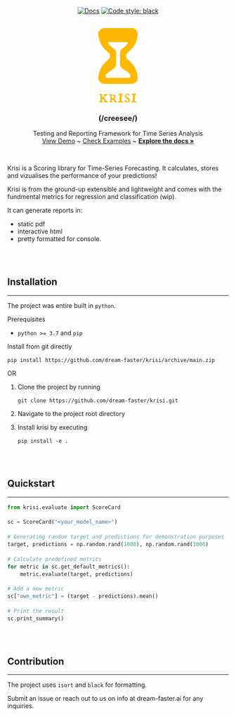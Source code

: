 

<p align="center">
  <a href="https://img.shields.io/github/actions/workflow/status/dream-faster/krisi/sphinx.yml"><img alt="Docs" src="https://img.shields.io/github/actions/workflow/status/dream-faster/krisi/sphinx.yml?logo=readthedocs"></a>
  <a href="https://github.com/psf/black"><img alt="Code style: black" src="https://img.shields.io/badge/code%20style-black-000000.svg"></a>
</p>


<!-- PROJECT LOGO -->
<br />
<div align="center">
  <a href="https://dream-faster.github.io/krisi/">
    <img src="docs/logo.svg" alt="Logo" width="90" >
  </a>

<h3 align="center"> <b>(/creesee/)</b></h3>
  <p align="center">
    Testing and Reporting Framework for Time Series Analysis
    <br />
    <a href="https://github.com/dream-faster/krisi">View Demo</a>  ~
    <a href="https://github.com/dream-faster/krisi/tree/main/src/krisi/examples">Check Examples</a> ~
    <a href="https://dream-faster.github.io/krisi/"><strong>Explore the docs »</strong></a>
  </p>
</div>
<br />

Krisi is a Scoring library for Time-Series Forecasting. It calculates, stores and vizualises the performance of your predictions!

Krisi is from the ground-up extensible and lightweight and comes with the fundmental metrics for regression and classification (wip).

It can generate reports in:
- static pdf
- interactive html 
- pretty formatted for console.
  
<br/>
<br/>
  


## Installation
---

The project was entire built in ``python``. 

Prerequisites

* ``python >= 3.7`` and ``pip``


Install from git directly

```
pip install https://github.com/dream-faster/krisi/archive/main.zip 
```

OR

1. Clone the project by running
    ```
    git clone https://github.com/dream-faster/krisi.git
    ```

2. Navigate to the project root directory

3. Install krisi by executing 
    ```
    pip install -e .
    ```
<br/>
<br/>

## Quickstart
---
```python
from krisi.evaluate import ScoreCard

sc = ScoreCard("<your_model_name>")

# Generating random target and predictions for demonstration purposes
target, predictions = np.random.rand(1000), np.random.rand(1000)

# Calculate predefined metrics
for metric in sc.get_default_metrics():
    metric.evaluate(target, predictions)

# Add a new metric
sc["own_metric"] = (target - predictions).mean()

# Print the result
sc.print_summary()

```




<br/>
<br/>

## Contribution
---

The project uses ``isort`` and ``black`` for formatting.

Submit an issue or reach out to us on info at dream-faster.ai for any inquiries.
